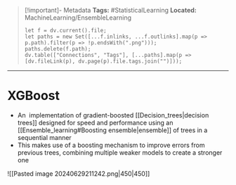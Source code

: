 > [!important]- Metadata
> **Tags:** #StatisticalLearning 
> **Located:** MachineLearning/EnsembleLearning
> ```dataviewjs
> let f = dv.current().file;
> let paths = new Set([...f.inlinks, ...f.outlinks].map(p => p.path).filter(p => !p.endsWith(".png")));
> paths.delete(f.path);
> dv.table(["Connections", "Tags"], [...paths].map(p => [dv.fileLink(p), dv.page(p).file.tags.join("")]));
> ```

___
# XGBoost
- An  implementation of gradient-boosted [[Decision_trees|decision trees]] designed for speed and performance using an [[Ensemble_learning#Boosting ensemble|ensemble]] of trees in a sequential manner 
- This makes use of a boosting mechanism to improve errors from previous trees, combining multiple weaker models to create a stronger one

![[Pasted image 20240629211242.png|450|450]]